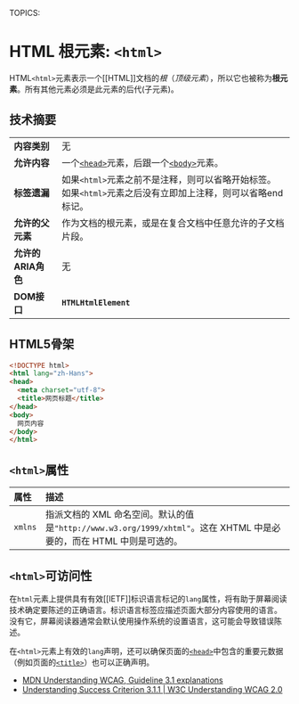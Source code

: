 TOPICS: <html>

# HTML 根元素: `<html>`

HTML`<html>`元素表示一个[[HTML]]文档的*根*（*顶级元素*），所以它也被称为**根元素**。所有其他元素必须是此元素的后代(子元素)。

## 技术摘要

|  |  |
| :-- | :-- |
| **内容类别** | 无 |
| **允许内容** | 一个[`<head>`](/zh-hans/webfrontend/<head>)元素，后跟一个[`<body>`](/zh-hans/webfrontend/<body>/)元素。|
| **标签遗漏** | 如果`<html>`元素之前不是注释，则可以省略开始标签。 如果`<html>`元素之后没有立即加上注释，则可以省略end标记。 |
| **允许的父元素** | 作为文档的根元素，或是在复合文档中任意允许的子文档片段。|
| **允许的ARIA角色** | 无 |
| **DOM接口** | **`HTMLHtmlElement`** |

## HTML5骨架

```html
<!DOCTYPE html>
<html lang="zh-Hans">
<head>
  <meta charset="utf-8">
  <title>网页标题</title>
</head>
<body>
  网页内容
</body>
</html>
```

## `<html>`属性

| 属性 | 描述 |
| :--- | :--- |
| `xmlns` | 指派文档的 XML 命名空间。默认的值是`"http://www.w3.org/1999/xhtml"`。这在 XHTML 中是必要的，而在 HTML 中则是可选的。 |

## `<html>`可访问性

在`html`元素上提供具有有效[[IETF]]标识语言标记的`lang`属性，将有助于屏幕阅读技术确定要陈述的正确语言。标识语言标签应描述页面大部分内容使用的语言。
没有它，屏幕阅读器通常会默认使用操作系统的设置语言，这可能会导致错误陈述。

在`<html>`元素上有效的`lang`声明，还可以确保页面的[`<head>`](/zh-hans/webfrontend/<head>)中包含的重要元数据（例如页面的[`<title>`](/zh-han/webfrontend/<title>)）也可以正确声明。

- [MDN Understanding WCAG, Guideline 3.1 explanations](https://wiki.developer.mozilla.org/en-US/docs/Web/Accessibility/Understanding_WCAG/Understandable#Guideline_3.1_%E2%80%94_Readable_Make_text_content_readable_and_understandable)
- [Understanding Success Criterion 3.1.1 | W3C Understanding WCAG 2.0](https://www.w3.org/TR/2016/NOTE-UNDERSTANDING-WCAG20-20161007/meaning-doc-lang-id.html)
